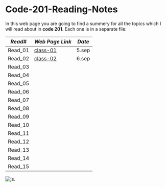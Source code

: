 # Code-201-Reading-Notes

In this web page you are going to find a summery for all the topics which I will read about in **code 201**. Each one is in a separate file:

| *Read#*          |*Web Page Link* |    *Date*  |
| ------------- | ------------- |--------- |
| Read_01       |   [class-01](https://randalsallaq.github.io/Code-201-Reading-Notes/class-01)    |5.sep|
| Read_02       | [class-02](https://randalsallaq.github.io/Code-201-Reading-Notes/class-02) |6.sep|
| Read_03       |   ||
| Read_04       |  ||
| Read_05       |  ||
| Read_06       |  ||
| Read_07       |   ||
| Read_08       |  ||
| Read_09       |  ||
| Read_10       |  ||
| Read_11       |  ||
| Read_12       |   ||
| Read_13       |   ||
| Read_14       |  ||
| Read_15       |   ||

![js](https://media.bitdegree.org/storage/media/images/2019/06/coding-books.jpg).
